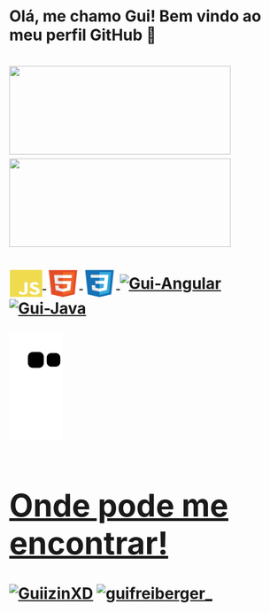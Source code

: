 <h1>Olá, me chamo Gui!
Bem vindo ao meu perfil GitHub 👋<h1/>

<div style = align: "center">
<a href="https://github.com/guifreiberger">
<img height="160em" width="400em" src="https://github-readme-stats.vercel.app/api/top-langs/?username=guifreiberger&layout=compact&langs_count=7&theme=dracula">
<img height="160em" width="400em" src="https://github-readme-stats.vercel.app/api?username=guifreiberger&show_icons=true&theme=dracula&include_all_commits=true&count_private=true">
</div>
 
<div style="display: inline_block"><br>
  <img align="center" alt="Gui-Js" height="50" width="60" src="https://raw.githubusercontent.com/devicons/devicon/master/icons/javascript/javascript-plain.svg">
  <img align="center" alt="Gui-HTML" height="50" width="60" src="https://raw.githubusercontent.com/devicons/devicon/master/icons/html5/html5-original.svg">
  <img align="center" alt="Gui-CSS" height="50" width="60" src="https://raw.githubusercontent.com/devicons/devicon/master/icons/css3/css3-original.svg">
  <img align="center" alt="Gui-Angular" height="50" width="60" src="https://cdn.jsdelivr.net/gh/devicons/devicon/icons/angularjs/angularjs-original.svg">
  <img align="center" alt="Gui-Java" height="50" width="60" src="https://cdn.jsdelivr.net/gh/devicons/devicon/icons/java/java-original-wordmark.svg">
</div>
 
![Snake animation](https://github.com/guifreiberger/guifreiberger/blob/output/github-contribution-grid-snake.svg) 
 
<div>
 <h1>Onde pode me encontrar!</h1> 
 <a href="https://twitter.com/GuiizinXD" target="blank"><img align="center" src="https://raw.githubusercontent.com/rahuldkjain/github-profile-readme-generator/master/src/images/icons/Social/twitter.svg" alt="GuiizinXD" height="50" width="60" /></a>
 <a href="https://instagram.com/guifreiberger_" target="blank"><img align="center" src="https://raw.githubusercontent.com/rahuldkjain/github-profile-readme-generator/master/src/images/icons/Social/instagram.svg" alt="guifreiberger_" height="50" width="60" /></a>
</div>
 

